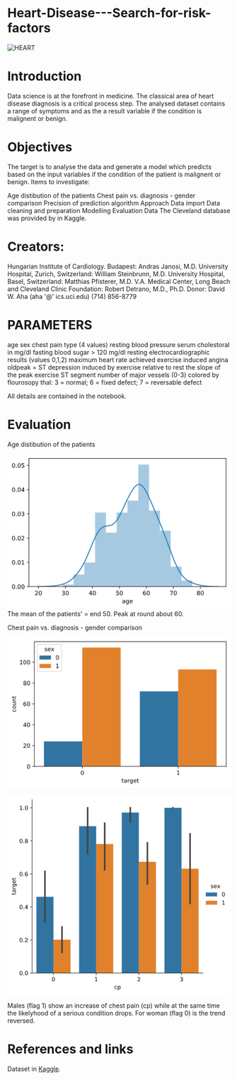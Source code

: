 # Heart-Disease---Search-for-risk-factors
![HEART](https://www.google.com/url?sa=i&url=https%3A%2F%2Fhealth.clevelandclinic.org%2Fwhat-is-a-mild-heart-attack-and-is-it-a-big-deal-or-not%2F&psig=AOvVaw2ekUae1nF64tnlBeDZKKwy&ust=1606755092861000&source=images&cd=vfe&ved=0CAIQjRxqFwoTCLDrxqqbqO0CFQAAAAAdAAAAABAD)
# Introduction
Data science is at the forefront in medicine. The classical area of heart disease diagnosis is a critical process step. The analysed dataset contains a range of symptoms and as the a result variable if the condition is malignent or benign.

# Objectives
The target is to analyse the data and generate a model which predicts based on the input variables if the condition of the patient is malignent or benign. Items to investigate:

Age distibution of the patients
Chest pain vs. diagnosis - gender comparison
Precision of prediction algorithm
Approach
Data import
Data cleaning and preparation
Modelling
Evaluation
Data
The Cleveland database was provided by in Kaggle.

# Creators:

Hungarian Institute of Cardiology. Budapest: Andras Janosi, M.D.
University Hospital, Zurich, Switzerland: William Steinbrunn, M.D.
University Hospital, Basel, Switzerland: Matthias Pfisterer, M.D.
V.A. Medical Center, Long Beach and Cleveland Clinic Foundation: Robert Detrano, M.D., Ph.D. Donor:
David W. Aha (aha '@' ics.uci.edu) (714) 856-8779

# PARAMETERS
age
sex
chest pain type (4 values)
resting blood pressure
serum cholestoral in mg/dl
fasting blood sugar > 120 mg/dl
resting electrocardiographic results (values 0,1,2)
maximum heart rate achieved
exercise induced angina
oldpeak = ST depression induced by exercise relative to rest
the slope of the peak exercise ST segment
number of major vessels (0-3) colored by flourosopy
thal: 3 = normal; 6 = fixed defect; 7 = reversable defect

All details are contained in the notebook.

# Evaluation
Age distibution of the patients


![Age_Dist](age_dist.png)
The mean of the patients' = end 50. Peak at round about 60.

Chest pain vs. diagnosis - gender comparison

![sex](sex_count.png)

![Pain](wms_men.png)

Males (flag 1) show an increase of chest pain (cp) while at the same time the likelyhood of a serious condition drops. For woman (flag 0) is the trend reversed.



# References and links
Dataset in [Kaggle](https://www.kaggle.com/ronitf/heart-disease-uci).


